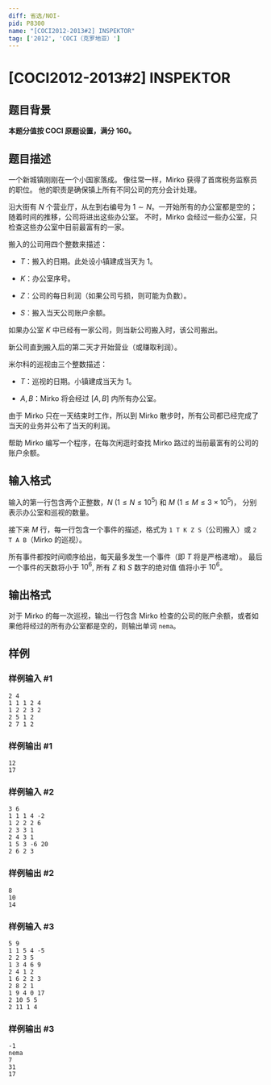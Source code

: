```yaml
---
diff: 省选/NOI-
pid: P8300
name: "[COCI2012-2013#2] INSPEKTOR"
tag: ['2012', 'COCI（克罗地亚）']
---
```

# [COCI2012-2013#2] INSPEKTOR
## 题目背景

**本题分值按 COCI 原题设置，满分 $160$。**
## 题目描述

一个新城镇刚刚在一个小国家落成。 像往常一样，Mirko 获得了首席税务监察员的职位。 他的职责是确保镇上所有不同公司的充分会计处理。

沿大街有 $N$ 个营业厅，从左到右编号为 $1\sim N$。一开始所有的办公室都是空的； 随着时间的推移，公司将进出这些办公室。 不时，Mirko 会经过一些办公室，只检查这些办公室中目前最富有的一家。

搬入的公司用四个整数来描述：

- $T$：搬入的日期。此处设小镇建成当天为 $1$。

- $K$：办公室序号。

- $Z$：公司的每日利润（如果公司亏损，则可能为负数）。

- $S$：搬入当天公司账户余额。

如果办公室 $K$ 中已经有一家公司，则当新公司搬入时，该公司搬出。

新公司直到搬入后的第二天才开始营业（或赚取利润）。

米尔科的巡视由三个整数描述：

- $T$：巡视的日期。小镇建成当天为 $1$。

- $A,B$：Mirko 将会经过 $[A,B]$ 内所有办公室。

由于 Mirko 只在一天结束时工作，所以到 Mirko 散步时，所有公司都已经完成了当天的业务并公布了当天的利润。

帮助 Mirko 编写一个程序，在每次闲逛时查找 Mirko 路过的当前最富有的公司的账户余额。
## 输入格式

输入的第一行包含两个正整数，$N\ (1 ≤ N ≤ 10^5)$ 和 $M \ (1 ≤ M ≤ 3\times 10^5)$，
分别表示办公室和巡视的数量。

接下来 $M$ 行，每一行包含一个事件的描述，格式为 `1 T K Z S`（公司搬入）或 `2 T A B`（Mirko 的巡视）。

所有事件都按时间顺序给出，每天最多发生一个事件（即 $T$ 将是严格递增）。 最后一个事件的天数将小于 $10^6$, 所有 $Z$ 和 $S$ 数字的绝对值
值将小于 $10^6$。
## 输出格式

对于 Mirko 的每一次巡视，输出一行包含 Mirko 检查的公司的账户余额，或者如果他将经过的所有办公室都是空的，则输出单词 `nema`。
## 样例

### 样例输入 #1
```
2 4
1 1 1 2 4
1 2 2 3 2
2 5 1 2
2 7 1 2

```
### 样例输出 #1
```
12
17

```
### 样例输入 #2
```
3 6
1 1 1 4 -2
1 2 2 2 6
2 3 3 1
2 4 3 1
1 5 3 -6 20
2 6 2 3
```
### 样例输出 #2
```
8
10
14
```
### 样例输入 #3
```
5 9
1 1 5 4 -5
2 2 3 5
1 3 4 6 9
2 4 1 2
1 6 2 2 3
2 8 2 1
1 9 4 0 17
2 10 5 5
2 11 1 4
```
### 样例输出 #3
```
-1
nema
7
31
17
```
